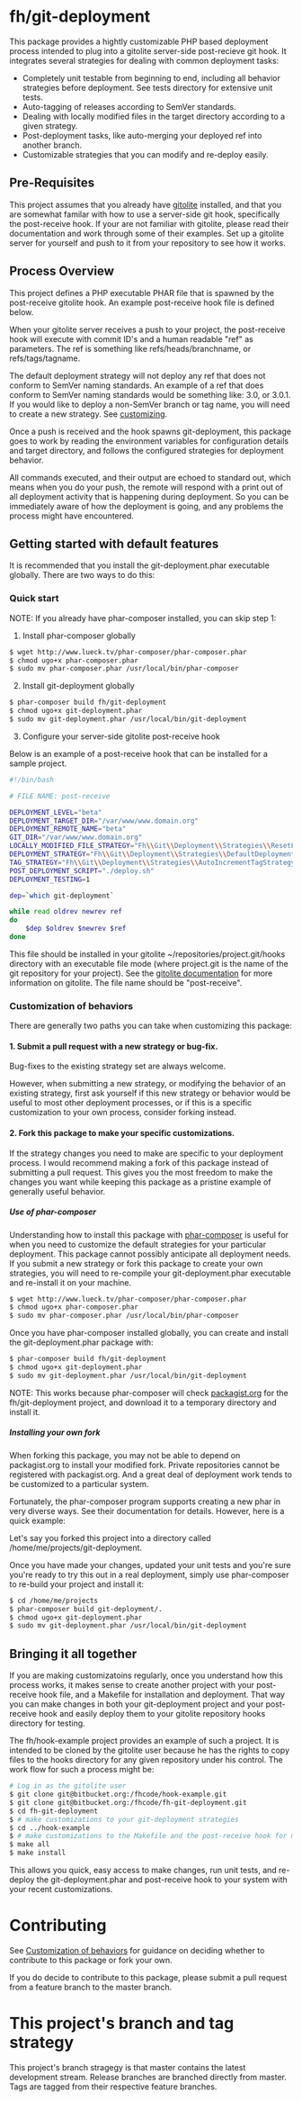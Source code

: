 # fh/git-deployment

This package provides a hightly customizable PHP based deployment process intended to plug into a gitolite server-side post-recieve git hook. It integrates several strategies for dealing with common deployment tasks:

- Completely unit testable from beginning to end, including all behavior strategies before deployment. See tests directory for extensive unit tests.
- Auto-tagging of releases according to SemVer standards.
- Dealing with locally modified files in the target directory according to a given strategy.
- Post-deployment tasks, like auto-merging your deployed ref into another branch.
- Customizable strategies that you can modify and re-deploy easily.

## Pre-Requisites

This project assumes that you already have [gitolite](http://gitolite.com/gitolite/index.html) installed, and that you are somewhat familar with how to use a server-side git hook, specifically the post-receive hook. If your are not familiar with gitolite, please read their documentation and work through some of their examples. Set up a gitolite server for yourself and push to it from your repository to see how it works.

## Process Overview

This project defines a PHP executable PHAR file that is spawned by the post-receive gitolite hook. An example post-receive hook file is defined below.

When your gitolite server receives a push to your project, the post-receive hook will execute with commit ID's and a human readable "ref" as parameters. The ref is something like refs/heads/branchname, or refs/tags/tagname.

The default deployment strategy will not deploy any ref that does not conform to SemVer naming standards. An example of a ref that does conform to SemVer naming standards would be something like: 3.0, or 3.0.1. If you would like to deploy a non-SemVer branch or tag name, you will need to create a new strategy. See [customizing](#markdown-header-customization-of-behaviors).

Once a push is received and the hook spawns git-deployment, this package goes to work by reading the environment variables for configuration details and target directory, and follows the configured strategies for deployment behavior.

All commands executed, and their output are echoed to standard out, which means when you do your push, the remote will respond with a print out of all deployment activity that is happening during deployment. So you can be immediately aware of how the deployment is going, and any problems the process might have encountered.

## Getting started with default features

It is recommended that you install the git-deployment.phar executable globally. There are two ways to do this:

### Quick start

NOTE: If you already have phar-composer installed, you can skip step 1:

1. Install phar-composer globally
```sh
$ wget http://www.lueck.tv/phar-composer/phar-composer.phar
$ chmod ugo+x phar-composer.phar
$ sudo mv phar-composer.phar /usr/local/bin/phar-composer
```
2. Install git-deployment globally
```sh
$ phar-composer build fh/git-deployment
$ chmod ugo+x git-deployment.phar
$ sudo mv git-deployment.phar /usr/local/bin/git-deployment
```
3. Configure your server-side gitolite post-receive hook

Below is an example of a post-receive hook that can be installed for a sample project.

```sh
#!/bin/bash

# FILE NAME: post-receive

DEPLOYMENT_LEVEL="beta"
DEPLOYMENT_TARGET_DIR="/var/www/www.domain.org"
DEPLOYMENT_REMOTE_NAME="beta"
GIT_DIR="/var/www/www.domain.org"
LOCALLY_MODIFIED_FILE_STRATEGY="Fh\\Git\\Deployment\\Strategies\\ResetLocallyModifiedFileStrategy"
DEPLOYMENT_STRATEGY="Fh\\Git\\Deployment\\Strategies\\DefaultDeploymentStrategy"
TAG_STRATEGY="Fh\\Git\\Deployment\\Strategies\\AutoIncrementTagStrategy"
POST_DEPLOYMENT_SCRIPT="./deploy.sh"
DEPLOYMENT_TESTING=1

dep=`which git-deployment`

while read oldrev newrev ref
do
    $dep $oldrev $newrev $ref
done
```

This file should be installed in your gitolite ~/repositories/project.git/hooks directory with an executable file mode (where project.git is the name of the git repository for your project). See the [gitolite documentation](http://gitolite.com/gitolite/index.html) for more information on gitolite. The file name should be "post-receive".

### Customization of behaviors

There are generally two paths you can take when customizing this package:

#### 1. Submit a pull request with a new strategy or bug-fix.

Bug-fixes to the existing strategy set are always welcome.

However, when submitting a new strategy, or modifying the behavior of an existing strategy, first ask yourself if this new strategy or behavior would be useful to most other deployment processes, or if this is a specific customization to your own process, consider forking instead.

#### 2. Fork this package to make your specific customizations.

If the strategy changes you need to make are specific to your deployment process. I would recommend making a fork of this package instead of submitting a pull request. This gives you the most freedom to make the changes you want while keeping this package as a pristine example of generally useful behavior.

##### Use of phar-composer

Understanding how to install this package with [phar-composer](https://github.com/clue/phar-composer) is useful for when you need to customize the default strategies for your particular deployment. This package cannot possibly anticipate all deployment needs. If you submit a new strategy or fork this package to create your own strategies, you will need to re-compile your git-deployment.phar executable and re-install it on your machine.

```sh
$ wget http://www.lueck.tv/phar-composer/phar-composer.phar
$ chmod ugo+x phar-composer.phar
$ sudo mv phar-composer.phar /usr/local/bin/phar-composer
```

Once you have phar-composer installed globally, you can create and install the git-deployment.phar package with:

```sh
$ phar-composer build fh/git-deployment
$ chmod ugo+x git-deployment.phar
$ sudo mv git-deployment.phar /usr/local/bin/git-deployment
```

NOTE: This works because phar-composer will check [packagist.org](http://packagist.org) for the fh/git-deployment project, and download it to a temporary directory and install it.

##### Installing your own fork

When forking this package, you may not be able to depend on packagist.org to install your modified fork. Private repositories cannot be registered with packagist.org. And a great deal of deployment work tends to be customized to a particular system.

Fortunately, the phar-composer program supports creating a new phar in very diverse ways. See their documentation for details. However, here is a quick example:

Let's say you forked this project into a directory called /home/me/projects/git-deployment.

Once you have made your changes, updated your unit tests and you're sure you're ready to try this out in a real deployment, simply use phar-composer to re-build your project and install it:

```sh
$ cd /home/me/projects
$ phar-composer build git-deployment/.
$ chmod ugo+x git-deployment.phar
$ sudo mv git-deployment.phar /usr/local/bin/git-deployment
```

## Bringing it all together

If you are making customizatoins regularly, once you understand how this process works, it makes sense to create another project with your post-receive hook file, and a Makefile for installation and deployment. That way you can make changes in both your git-deployment project and your post-receive hook and easily deploy them to your gitolite repository hooks directory for testing.

The fh/hook-example project provides an example of such a project. It is intended to be cloned by the gitolite user because he has the rights to copy files to the hooks directory for any given repository under his control. The work flow for such a process might be:

```sh
# Log in as the gitolite user
$ git clone git@bitbucket.org:/fhcode/hook-example.git
$ git clone git@bitbucket.org:/fhcode/fh-git-deployment.git
$ cd fh-git-deployment
$ # make customizations to your git-deployment strategies
$ cd ../hook-example
$ # make customizations to the Makefile and the post-receive hook for my project
$ make all
$ make install
```

This allows you quick, easy access to make changes, run unit tests, and re-deploy the git-deployment.phar and post-receive hook to your system with your recent customizations.

# Contributing

See [Customization of behaviors](#markdown-header-customization-of-behaviors) for guidance on deciding whether to contribute to this package or fork your own.

If you do decide to contribute to this package, please submit a pull request from a feature branch to the master branch.

# This project's branch and tag strategy

This project's branch stragegy is that master contains the latest development stream. Release branches are branched directly from master. Tags are tagged from their respective feature branches.

